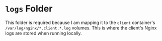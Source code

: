 # `logs` Folder
This folder is required because I am mapping it to the `client` container's `/var/log/nginx/*.client.*.log` volumes. This is where the client's Nginx logs are stored when running locally.